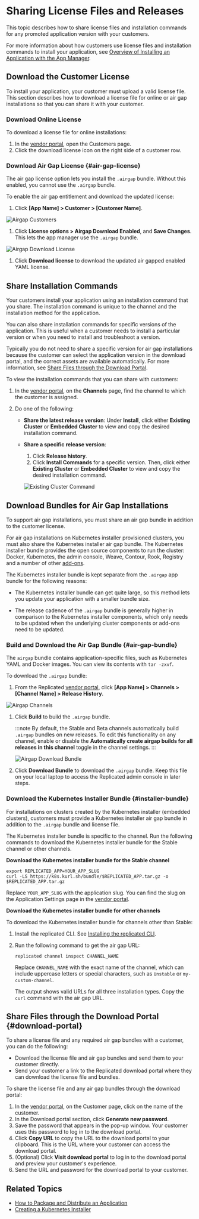 # Sharing License Files and Releases

This topic describes how to share license files and installation commands for any promoted application version with
your customers.

For more information about how customers use license files and installation commands to install your application,
see [Overview of Installing an Application with the App Manager](../enterprise/installing-overview).

## Download the Customer License

To install your application, your customer must upload a valid license file. This section describes how to download a license file for online or air gap installations so that you can share it with your customer.

### Download Online License

To download a license file for online installations:

1. In the [vendor portal](https://vendor.replicated.com), open the Customers page.
1. Click the download license icon on the right side of a customer row.

### Download Air Gap License {#air-gap-license}

The air gap license option lets you install the `.airgap` bundle. Without this enabled, you cannot use the `.airgap` bundle.

To enable the air gap entitlement and download the updated license:

1. Click **[App Name] > Customer > [Customer Name]**.

  ![Airgap Customers](/images/guides/kots/airgap-customers.png)

1. Click **License options > Airgap Download Enabled**, and **Save Changes**. This lets the app manager use the `.airgap` bundle.

  ![Airgap Download License](/images/guides/kots/airgap-download-license.png)

1. Click **Download license** to download the updated air gapped enabled YAML license.

## Share Installation Commands

Your customers install your application using an installation command that you share. The installation command is unique to the channel and the installation method for the application.

You can also share installation commands for specific versions of the application. This is useful when a customer needs to install a particular version or when you need to install and troubleshoot a version.

Typically you do not need to share a specific version for air gap installations because the customer can select the application version in the download portal, and the correct assets are available automatically. For more information, see [Share Files through the Download Portal](#download-portal).

To view the installation commands that you can share with customers:

1. In the [vendor portal](https://vendor.replicated.com), on the **Channels** page, find the channel to which the customer is assigned.

1. Do one of the following:
   * **Share the latest release version**: Under **Install**, click either **Existing Cluster** or **Embedded Cluster** to view and copy the desired installation command.
   * **Share a specific release version**:
      1. Click **Release history**.
      1. Click **Install Commands** for a specific version. Then, click either **Existing Cluster** or **Embedded Cluster** to view and copy the desired installation command.

        ![Existing Cluster Command](/images/existing-cluster-command.png)

## Download Bundles for Air Gap Installations

To support air gap installations, you must share an air gap bundle in addition to the customer license.

For air gap installations on Kubernetes installer provisioned clusters, you must also share the Kubernetes installer air gap bundle. The Kubernetes installer bundle provides the open source components to run the cluster: Docker, Kubernetes, the admin console, Weave, Contour, Rook, Registry and a number of other [add-ons](https://kurl.sh/add-ons).

The Kubernetes installer bundle is kept separate from the `.airgap` app bundle for the following reasons:

* The Kubernetes installer bundle can get quite large, so this method lets you update your application with a smaller bundle size.

* The release cadence of the `.airgap` bundle is generally higher in comparison to the Kubernetes installer components, which only needs to be updated when the underlying cluster components or add-ons need to be updated.

### Build and Download the Air Gap Bundle {#air-gap-bundle}

The `airgap` bundle contains application-specific files, such as Kubernetes YAML and Docker images. You can view its contents with `tar -zxvf`.

To download the `.airgap` bundle:

1. From the Replicated [vendor portal](https://vendor.replicated.com), click **[App Name] > Channels > [Channel Name] > Release History**.

  ![Airgap Channels](/images/guides/kots/airgap-channels.png)

1. Click **Build** to build the `.airgap` bundle.

    :::note
    By default, the Stable and Beta channels automatically build `.airgap` bundles on new releases.
    To edit this functionality on any channel, enable or disable the **Automatically create airgap builds for all releases in this channel** toggle in the channel settings.
    :::

    ![Airgap Download Bundle](/images/guides/kots/airgap-download-bundle.png)

1. Click **Download Bundle** to download the `.airgap` bundle. Keep this file on your local laptop to access the Replicated admin console in later steps.

### Download the Kubernetes Installer Bundle {#installer-bundle}

For installations on clusters created by the Kubernetes installer (embedded clusters), customers must provide a Kubernetes installer air gap bundle in addition to the `.airgap` bundle and license file.

The Kubernetes installer bundle is specific to the channel. Run the following commands to download the Kubernetes installer bundle for the Stable channel or other channels.

**Download the Kubernetes installer bundle for the Stable channel**

```shell
export REPLICATED_APP=YOUR_APP_SLUG
curl -LS https://k8s.kurl.sh/bundle/$REPLICATED_APP.tar.gz -o $REPLICATED_APP.tar.gz
```

Replace `YOUR_APP_SLUG` with the application slug. You can find the slug on the Application Settings page in the [vendor portal](https://vendor.replicated.com/apps).

**Download the Kubernetes installer bundle for other channels**

To download the Kubernetes installer bundle for channels other than Stable:

1. Install the replicated CLI. See [Installing the replicated CLI](/reference/replicated-cli-installing).
1. Run the following command to get the air gap URL:

    ```shell
    replicated channel inspect CHANNEL_NAME
    ```
    Replace `CHANNEL_NAME` with the exact name of the channel, which can include uppercase letters or special characters, such as `Unstable` or `my-custom-channel`.

    The output shows valid URLs for all three installation types. Copy the `curl` command with the air gap URL.

## Share Files through the Download Portal {#download-portal}

To share a license file and any required air gap bundles with a customer, you can do the following:

* Download the license file and air gap bundles and send them to your customer directly.
* Send your customer a link to the Replicated download portal where they can download
the license file and bundles.

To share the license file and any air gap bundles through the download portal:

1. In the [vendor portal](https://vendor.replicated.com), on the Customer page, click on the name of the customer.
1. In the Download portal section, click **Generate new password**.
1. Save the password that appears in the pop-up window. Your customer uses
this password to log in to the download portal.
1. Click **Copy URL** to copy the URL to the download portal to your clipboard.
This is the URL where your customer can access the download portal.
1. (Optional) Click **Visit download portal** to log in to the download portal
and preview your customer's experience.
1. Send the URL and password for the download portal to your customer.

## Related Topics

- [How to Package and Distribute an Application](distributing-workflow)
- [Creating a Kubernetes Installer](packaging-embedded-kubernetes)
